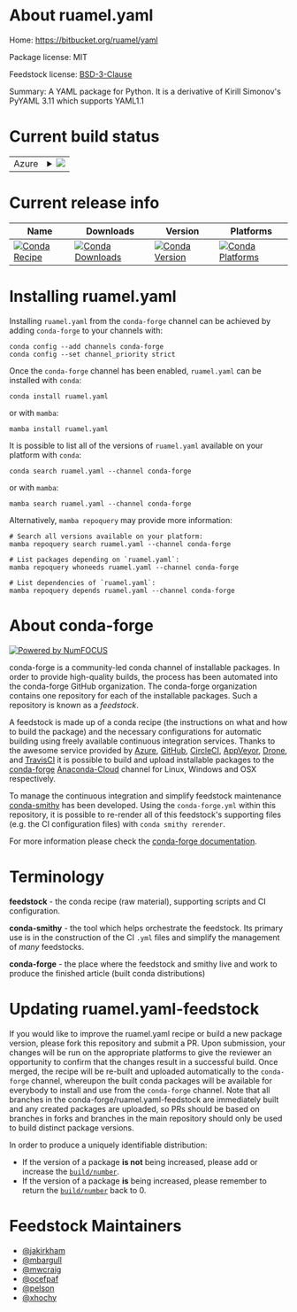 About ruamel.yaml
=================

Home: https://bitbucket.org/ruamel/yaml

Package license: MIT

Feedstock license: [BSD-3-Clause](https://github.com/conda-forge/ruamel.yaml-feedstock/blob/main/LICENSE.txt)

Summary: A YAML package for Python. It is a derivative of Kirill Simonov's PyYAML 3.11 which supports YAML1.1

Current build status
====================


<table>
    
  <tr>
    <td>Azure</td>
    <td>
      <details>
        <summary>
          <a href="https://dev.azure.com/conda-forge/feedstock-builds/_build/latest?definitionId=1863&branchName=main">
            <img src="https://dev.azure.com/conda-forge/feedstock-builds/_apis/build/status/ruamel.yaml-feedstock?branchName=main">
          </a>
        </summary>
        <table>
          <thead><tr><th>Variant</th><th>Status</th></tr></thead>
          <tbody><tr>
              <td>linux_64_python3.10.____cpython</td>
              <td>
                <a href="https://dev.azure.com/conda-forge/feedstock-builds/_build/latest?definitionId=1863&branchName=main">
                  <img src="https://dev.azure.com/conda-forge/feedstock-builds/_apis/build/status/ruamel.yaml-feedstock?branchName=main&jobName=linux&configuration=linux_64_python3.10.____cpython" alt="variant">
                </a>
              </td>
            </tr><tr>
              <td>linux_64_python3.11.____cpython</td>
              <td>
                <a href="https://dev.azure.com/conda-forge/feedstock-builds/_build/latest?definitionId=1863&branchName=main">
                  <img src="https://dev.azure.com/conda-forge/feedstock-builds/_apis/build/status/ruamel.yaml-feedstock?branchName=main&jobName=linux&configuration=linux_64_python3.11.____cpython" alt="variant">
                </a>
              </td>
            </tr><tr>
              <td>linux_64_python3.8.____73_pypy</td>
              <td>
                <a href="https://dev.azure.com/conda-forge/feedstock-builds/_build/latest?definitionId=1863&branchName=main">
                  <img src="https://dev.azure.com/conda-forge/feedstock-builds/_apis/build/status/ruamel.yaml-feedstock?branchName=main&jobName=linux&configuration=linux_64_python3.8.____73_pypy" alt="variant">
                </a>
              </td>
            </tr><tr>
              <td>linux_64_python3.8.____cpython</td>
              <td>
                <a href="https://dev.azure.com/conda-forge/feedstock-builds/_build/latest?definitionId=1863&branchName=main">
                  <img src="https://dev.azure.com/conda-forge/feedstock-builds/_apis/build/status/ruamel.yaml-feedstock?branchName=main&jobName=linux&configuration=linux_64_python3.8.____cpython" alt="variant">
                </a>
              </td>
            </tr><tr>
              <td>linux_64_python3.9.____73_pypy</td>
              <td>
                <a href="https://dev.azure.com/conda-forge/feedstock-builds/_build/latest?definitionId=1863&branchName=main">
                  <img src="https://dev.azure.com/conda-forge/feedstock-builds/_apis/build/status/ruamel.yaml-feedstock?branchName=main&jobName=linux&configuration=linux_64_python3.9.____73_pypy" alt="variant">
                </a>
              </td>
            </tr><tr>
              <td>linux_64_python3.9.____cpython</td>
              <td>
                <a href="https://dev.azure.com/conda-forge/feedstock-builds/_build/latest?definitionId=1863&branchName=main">
                  <img src="https://dev.azure.com/conda-forge/feedstock-builds/_apis/build/status/ruamel.yaml-feedstock?branchName=main&jobName=linux&configuration=linux_64_python3.9.____cpython" alt="variant">
                </a>
              </td>
            </tr><tr>
              <td>linux_aarch64_python3.10.____cpython</td>
              <td>
                <a href="https://dev.azure.com/conda-forge/feedstock-builds/_build/latest?definitionId=1863&branchName=main">
                  <img src="https://dev.azure.com/conda-forge/feedstock-builds/_apis/build/status/ruamel.yaml-feedstock?branchName=main&jobName=linux&configuration=linux_aarch64_python3.10.____cpython" alt="variant">
                </a>
              </td>
            </tr><tr>
              <td>linux_aarch64_python3.11.____cpython</td>
              <td>
                <a href="https://dev.azure.com/conda-forge/feedstock-builds/_build/latest?definitionId=1863&branchName=main">
                  <img src="https://dev.azure.com/conda-forge/feedstock-builds/_apis/build/status/ruamel.yaml-feedstock?branchName=main&jobName=linux&configuration=linux_aarch64_python3.11.____cpython" alt="variant">
                </a>
              </td>
            </tr><tr>
              <td>linux_aarch64_python3.8.____73_pypy</td>
              <td>
                <a href="https://dev.azure.com/conda-forge/feedstock-builds/_build/latest?definitionId=1863&branchName=main">
                  <img src="https://dev.azure.com/conda-forge/feedstock-builds/_apis/build/status/ruamel.yaml-feedstock?branchName=main&jobName=linux&configuration=linux_aarch64_python3.8.____73_pypy" alt="variant">
                </a>
              </td>
            </tr><tr>
              <td>linux_aarch64_python3.8.____cpython</td>
              <td>
                <a href="https://dev.azure.com/conda-forge/feedstock-builds/_build/latest?definitionId=1863&branchName=main">
                  <img src="https://dev.azure.com/conda-forge/feedstock-builds/_apis/build/status/ruamel.yaml-feedstock?branchName=main&jobName=linux&configuration=linux_aarch64_python3.8.____cpython" alt="variant">
                </a>
              </td>
            </tr><tr>
              <td>linux_aarch64_python3.9.____73_pypy</td>
              <td>
                <a href="https://dev.azure.com/conda-forge/feedstock-builds/_build/latest?definitionId=1863&branchName=main">
                  <img src="https://dev.azure.com/conda-forge/feedstock-builds/_apis/build/status/ruamel.yaml-feedstock?branchName=main&jobName=linux&configuration=linux_aarch64_python3.9.____73_pypy" alt="variant">
                </a>
              </td>
            </tr><tr>
              <td>linux_aarch64_python3.9.____cpython</td>
              <td>
                <a href="https://dev.azure.com/conda-forge/feedstock-builds/_build/latest?definitionId=1863&branchName=main">
                  <img src="https://dev.azure.com/conda-forge/feedstock-builds/_apis/build/status/ruamel.yaml-feedstock?branchName=main&jobName=linux&configuration=linux_aarch64_python3.9.____cpython" alt="variant">
                </a>
              </td>
            </tr><tr>
              <td>linux_ppc64le_python3.10.____cpython</td>
              <td>
                <a href="https://dev.azure.com/conda-forge/feedstock-builds/_build/latest?definitionId=1863&branchName=main">
                  <img src="https://dev.azure.com/conda-forge/feedstock-builds/_apis/build/status/ruamel.yaml-feedstock?branchName=main&jobName=linux&configuration=linux_ppc64le_python3.10.____cpython" alt="variant">
                </a>
              </td>
            </tr><tr>
              <td>linux_ppc64le_python3.11.____cpython</td>
              <td>
                <a href="https://dev.azure.com/conda-forge/feedstock-builds/_build/latest?definitionId=1863&branchName=main">
                  <img src="https://dev.azure.com/conda-forge/feedstock-builds/_apis/build/status/ruamel.yaml-feedstock?branchName=main&jobName=linux&configuration=linux_ppc64le_python3.11.____cpython" alt="variant">
                </a>
              </td>
            </tr><tr>
              <td>linux_ppc64le_python3.8.____73_pypy</td>
              <td>
                <a href="https://dev.azure.com/conda-forge/feedstock-builds/_build/latest?definitionId=1863&branchName=main">
                  <img src="https://dev.azure.com/conda-forge/feedstock-builds/_apis/build/status/ruamel.yaml-feedstock?branchName=main&jobName=linux&configuration=linux_ppc64le_python3.8.____73_pypy" alt="variant">
                </a>
              </td>
            </tr><tr>
              <td>linux_ppc64le_python3.8.____cpython</td>
              <td>
                <a href="https://dev.azure.com/conda-forge/feedstock-builds/_build/latest?definitionId=1863&branchName=main">
                  <img src="https://dev.azure.com/conda-forge/feedstock-builds/_apis/build/status/ruamel.yaml-feedstock?branchName=main&jobName=linux&configuration=linux_ppc64le_python3.8.____cpython" alt="variant">
                </a>
              </td>
            </tr><tr>
              <td>linux_ppc64le_python3.9.____73_pypy</td>
              <td>
                <a href="https://dev.azure.com/conda-forge/feedstock-builds/_build/latest?definitionId=1863&branchName=main">
                  <img src="https://dev.azure.com/conda-forge/feedstock-builds/_apis/build/status/ruamel.yaml-feedstock?branchName=main&jobName=linux&configuration=linux_ppc64le_python3.9.____73_pypy" alt="variant">
                </a>
              </td>
            </tr><tr>
              <td>linux_ppc64le_python3.9.____cpython</td>
              <td>
                <a href="https://dev.azure.com/conda-forge/feedstock-builds/_build/latest?definitionId=1863&branchName=main">
                  <img src="https://dev.azure.com/conda-forge/feedstock-builds/_apis/build/status/ruamel.yaml-feedstock?branchName=main&jobName=linux&configuration=linux_ppc64le_python3.9.____cpython" alt="variant">
                </a>
              </td>
            </tr><tr>
              <td>osx_64_python3.10.____cpython</td>
              <td>
                <a href="https://dev.azure.com/conda-forge/feedstock-builds/_build/latest?definitionId=1863&branchName=main">
                  <img src="https://dev.azure.com/conda-forge/feedstock-builds/_apis/build/status/ruamel.yaml-feedstock?branchName=main&jobName=osx&configuration=osx_64_python3.10.____cpython" alt="variant">
                </a>
              </td>
            </tr><tr>
              <td>osx_64_python3.11.____cpython</td>
              <td>
                <a href="https://dev.azure.com/conda-forge/feedstock-builds/_build/latest?definitionId=1863&branchName=main">
                  <img src="https://dev.azure.com/conda-forge/feedstock-builds/_apis/build/status/ruamel.yaml-feedstock?branchName=main&jobName=osx&configuration=osx_64_python3.11.____cpython" alt="variant">
                </a>
              </td>
            </tr><tr>
              <td>osx_64_python3.8.____73_pypy</td>
              <td>
                <a href="https://dev.azure.com/conda-forge/feedstock-builds/_build/latest?definitionId=1863&branchName=main">
                  <img src="https://dev.azure.com/conda-forge/feedstock-builds/_apis/build/status/ruamel.yaml-feedstock?branchName=main&jobName=osx&configuration=osx_64_python3.8.____73_pypy" alt="variant">
                </a>
              </td>
            </tr><tr>
              <td>osx_64_python3.8.____cpython</td>
              <td>
                <a href="https://dev.azure.com/conda-forge/feedstock-builds/_build/latest?definitionId=1863&branchName=main">
                  <img src="https://dev.azure.com/conda-forge/feedstock-builds/_apis/build/status/ruamel.yaml-feedstock?branchName=main&jobName=osx&configuration=osx_64_python3.8.____cpython" alt="variant">
                </a>
              </td>
            </tr><tr>
              <td>osx_64_python3.9.____73_pypy</td>
              <td>
                <a href="https://dev.azure.com/conda-forge/feedstock-builds/_build/latest?definitionId=1863&branchName=main">
                  <img src="https://dev.azure.com/conda-forge/feedstock-builds/_apis/build/status/ruamel.yaml-feedstock?branchName=main&jobName=osx&configuration=osx_64_python3.9.____73_pypy" alt="variant">
                </a>
              </td>
            </tr><tr>
              <td>osx_64_python3.9.____cpython</td>
              <td>
                <a href="https://dev.azure.com/conda-forge/feedstock-builds/_build/latest?definitionId=1863&branchName=main">
                  <img src="https://dev.azure.com/conda-forge/feedstock-builds/_apis/build/status/ruamel.yaml-feedstock?branchName=main&jobName=osx&configuration=osx_64_python3.9.____cpython" alt="variant">
                </a>
              </td>
            </tr><tr>
              <td>osx_arm64_python3.10.____cpython</td>
              <td>
                <a href="https://dev.azure.com/conda-forge/feedstock-builds/_build/latest?definitionId=1863&branchName=main">
                  <img src="https://dev.azure.com/conda-forge/feedstock-builds/_apis/build/status/ruamel.yaml-feedstock?branchName=main&jobName=osx&configuration=osx_arm64_python3.10.____cpython" alt="variant">
                </a>
              </td>
            </tr><tr>
              <td>osx_arm64_python3.11.____cpython</td>
              <td>
                <a href="https://dev.azure.com/conda-forge/feedstock-builds/_build/latest?definitionId=1863&branchName=main">
                  <img src="https://dev.azure.com/conda-forge/feedstock-builds/_apis/build/status/ruamel.yaml-feedstock?branchName=main&jobName=osx&configuration=osx_arm64_python3.11.____cpython" alt="variant">
                </a>
              </td>
            </tr><tr>
              <td>osx_arm64_python3.8.____cpython</td>
              <td>
                <a href="https://dev.azure.com/conda-forge/feedstock-builds/_build/latest?definitionId=1863&branchName=main">
                  <img src="https://dev.azure.com/conda-forge/feedstock-builds/_apis/build/status/ruamel.yaml-feedstock?branchName=main&jobName=osx&configuration=osx_arm64_python3.8.____cpython" alt="variant">
                </a>
              </td>
            </tr><tr>
              <td>osx_arm64_python3.9.____cpython</td>
              <td>
                <a href="https://dev.azure.com/conda-forge/feedstock-builds/_build/latest?definitionId=1863&branchName=main">
                  <img src="https://dev.azure.com/conda-forge/feedstock-builds/_apis/build/status/ruamel.yaml-feedstock?branchName=main&jobName=osx&configuration=osx_arm64_python3.9.____cpython" alt="variant">
                </a>
              </td>
            </tr><tr>
              <td>win_64_python3.10.____cpython</td>
              <td>
                <a href="https://dev.azure.com/conda-forge/feedstock-builds/_build/latest?definitionId=1863&branchName=main">
                  <img src="https://dev.azure.com/conda-forge/feedstock-builds/_apis/build/status/ruamel.yaml-feedstock?branchName=main&jobName=win&configuration=win_64_python3.10.____cpython" alt="variant">
                </a>
              </td>
            </tr><tr>
              <td>win_64_python3.11.____cpython</td>
              <td>
                <a href="https://dev.azure.com/conda-forge/feedstock-builds/_build/latest?definitionId=1863&branchName=main">
                  <img src="https://dev.azure.com/conda-forge/feedstock-builds/_apis/build/status/ruamel.yaml-feedstock?branchName=main&jobName=win&configuration=win_64_python3.11.____cpython" alt="variant">
                </a>
              </td>
            </tr><tr>
              <td>win_64_python3.8.____73_pypy</td>
              <td>
                <a href="https://dev.azure.com/conda-forge/feedstock-builds/_build/latest?definitionId=1863&branchName=main">
                  <img src="https://dev.azure.com/conda-forge/feedstock-builds/_apis/build/status/ruamel.yaml-feedstock?branchName=main&jobName=win&configuration=win_64_python3.8.____73_pypy" alt="variant">
                </a>
              </td>
            </tr><tr>
              <td>win_64_python3.8.____cpython</td>
              <td>
                <a href="https://dev.azure.com/conda-forge/feedstock-builds/_build/latest?definitionId=1863&branchName=main">
                  <img src="https://dev.azure.com/conda-forge/feedstock-builds/_apis/build/status/ruamel.yaml-feedstock?branchName=main&jobName=win&configuration=win_64_python3.8.____cpython" alt="variant">
                </a>
              </td>
            </tr><tr>
              <td>win_64_python3.9.____73_pypy</td>
              <td>
                <a href="https://dev.azure.com/conda-forge/feedstock-builds/_build/latest?definitionId=1863&branchName=main">
                  <img src="https://dev.azure.com/conda-forge/feedstock-builds/_apis/build/status/ruamel.yaml-feedstock?branchName=main&jobName=win&configuration=win_64_python3.9.____73_pypy" alt="variant">
                </a>
              </td>
            </tr><tr>
              <td>win_64_python3.9.____cpython</td>
              <td>
                <a href="https://dev.azure.com/conda-forge/feedstock-builds/_build/latest?definitionId=1863&branchName=main">
                  <img src="https://dev.azure.com/conda-forge/feedstock-builds/_apis/build/status/ruamel.yaml-feedstock?branchName=main&jobName=win&configuration=win_64_python3.9.____cpython" alt="variant">
                </a>
              </td>
            </tr>
          </tbody>
        </table>
      </details>
    </td>
  </tr>
</table>

Current release info
====================

| Name | Downloads | Version | Platforms |
| --- | --- | --- | --- |
| [![Conda Recipe](https://img.shields.io/badge/recipe-ruamel.yaml-green.svg)](https://anaconda.org/conda-forge/ruamel.yaml) | [![Conda Downloads](https://img.shields.io/conda/dn/conda-forge/ruamel.yaml.svg)](https://anaconda.org/conda-forge/ruamel.yaml) | [![Conda Version](https://img.shields.io/conda/vn/conda-forge/ruamel.yaml.svg)](https://anaconda.org/conda-forge/ruamel.yaml) | [![Conda Platforms](https://img.shields.io/conda/pn/conda-forge/ruamel.yaml.svg)](https://anaconda.org/conda-forge/ruamel.yaml) |

Installing ruamel.yaml
======================

Installing `ruamel.yaml` from the `conda-forge` channel can be achieved by adding `conda-forge` to your channels with:

```
conda config --add channels conda-forge
conda config --set channel_priority strict
```

Once the `conda-forge` channel has been enabled, `ruamel.yaml` can be installed with `conda`:

```
conda install ruamel.yaml
```

or with `mamba`:

```
mamba install ruamel.yaml
```

It is possible to list all of the versions of `ruamel.yaml` available on your platform with `conda`:

```
conda search ruamel.yaml --channel conda-forge
```

or with `mamba`:

```
mamba search ruamel.yaml --channel conda-forge
```

Alternatively, `mamba repoquery` may provide more information:

```
# Search all versions available on your platform:
mamba repoquery search ruamel.yaml --channel conda-forge

# List packages depending on `ruamel.yaml`:
mamba repoquery whoneeds ruamel.yaml --channel conda-forge

# List dependencies of `ruamel.yaml`:
mamba repoquery depends ruamel.yaml --channel conda-forge
```


About conda-forge
=================

[![Powered by
NumFOCUS](https://img.shields.io/badge/powered%20by-NumFOCUS-orange.svg?style=flat&colorA=E1523D&colorB=007D8A)](https://numfocus.org)

conda-forge is a community-led conda channel of installable packages.
In order to provide high-quality builds, the process has been automated into the
conda-forge GitHub organization. The conda-forge organization contains one repository
for each of the installable packages. Such a repository is known as a *feedstock*.

A feedstock is made up of a conda recipe (the instructions on what and how to build
the package) and the necessary configurations for automatic building using freely
available continuous integration services. Thanks to the awesome service provided by
[Azure](https://azure.microsoft.com/en-us/services/devops/), [GitHub](https://github.com/),
[CircleCI](https://circleci.com/), [AppVeyor](https://www.appveyor.com/),
[Drone](https://cloud.drone.io/welcome), and [TravisCI](https://travis-ci.com/)
it is possible to build and upload installable packages to the
[conda-forge](https://anaconda.org/conda-forge) [Anaconda-Cloud](https://anaconda.org/)
channel for Linux, Windows and OSX respectively.

To manage the continuous integration and simplify feedstock maintenance
[conda-smithy](https://github.com/conda-forge/conda-smithy) has been developed.
Using the ``conda-forge.yml`` within this repository, it is possible to re-render all of
this feedstock's supporting files (e.g. the CI configuration files) with ``conda smithy rerender``.

For more information please check the [conda-forge documentation](https://conda-forge.org/docs/).

Terminology
===========

**feedstock** - the conda recipe (raw material), supporting scripts and CI configuration.

**conda-smithy** - the tool which helps orchestrate the feedstock.
                   Its primary use is in the construction of the CI ``.yml`` files
                   and simplify the management of *many* feedstocks.

**conda-forge** - the place where the feedstock and smithy live and work to
                  produce the finished article (built conda distributions)


Updating ruamel.yaml-feedstock
==============================

If you would like to improve the ruamel.yaml recipe or build a new
package version, please fork this repository and submit a PR. Upon submission,
your changes will be run on the appropriate platforms to give the reviewer an
opportunity to confirm that the changes result in a successful build. Once
merged, the recipe will be re-built and uploaded automatically to the
`conda-forge` channel, whereupon the built conda packages will be available for
everybody to install and use from the `conda-forge` channel.
Note that all branches in the conda-forge/ruamel.yaml-feedstock are
immediately built and any created packages are uploaded, so PRs should be based
on branches in forks and branches in the main repository should only be used to
build distinct package versions.

In order to produce a uniquely identifiable distribution:
 * If the version of a package **is not** being increased, please add or increase
   the [``build/number``](https://docs.conda.io/projects/conda-build/en/latest/resources/define-metadata.html#build-number-and-string).
 * If the version of a package **is** being increased, please remember to return
   the [``build/number``](https://docs.conda.io/projects/conda-build/en/latest/resources/define-metadata.html#build-number-and-string)
   back to 0.

Feedstock Maintainers
=====================

* [@jakirkham](https://github.com/jakirkham/)
* [@mbargull](https://github.com/mbargull/)
* [@mwcraig](https://github.com/mwcraig/)
* [@ocefpaf](https://github.com/ocefpaf/)
* [@pelson](https://github.com/pelson/)
* [@xhochy](https://github.com/xhochy/)

